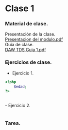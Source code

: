 # Clase 1 

### Material de clase.
Presentación de la clase.<br>
[Presentacion del modulo.pdf](https://github.com/SmoshCH/Itca2/files/14433972/Presentacion.del.modulo.pdf)<br>
Guía de clase.<br>
[DAW TDS Guia 1.pdf](https://github.com/SmoshCH/Itca2/files/14434025/DAW.TDS.Guia.1.pdf)<br>

### Ejercicios de clase.
- Ejercicio 1. <br> 
```php
<?php
    $edad; 
?>
```
<br>
- Ejercicio 2. <br>

<?php
    $edad; 
?>

<br>

### Tarea.
